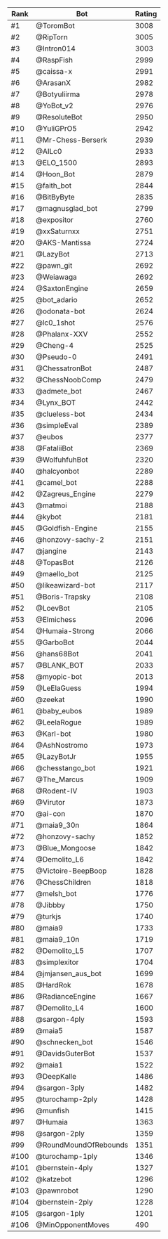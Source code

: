 Rank|Bot|Rating
---|---|---
#1|@ToromBot|3008
#2|@RipTorn|3005
#3|@Intron014|3003
#4|@RaspFish|2999
#5|@caissa-x|2991
#6|@ArasanX|2982
#7|@Botyuliirma|2978
#8|@YoBot_v2|2976
#9|@ResoluteBot|2950
#10|@YuliGPrO5|2942
#11|@Mr-Chess-Berserk|2939
#12|@AILc0|2933
#13|@ELO_1500|2893
#14|@Hoon_Bot|2879
#15|@faith_bot|2844
#16|@BitByByte|2835
#17|@magnusglad_bot|2799
#18|@expositor|2760
#19|@xxSaturnxx|2751
#20|@AKS-Mantissa|2724
#21|@LazyBot|2713
#22|@pawn_git|2692
#23|@Weiawaga|2692
#24|@SaxtonEngine|2659
#25|@bot_adario|2652
#26|@odonata-bot|2624
#27|@lc0_1shot|2576
#28|@Phalanx-XXV|2552
#29|@Cheng-4|2525
#30|@Pseudo-0|2491
#31|@ChessatronBot|2487
#32|@ChessNoobComp|2479
#33|@admete_bot|2467
#34|@Lynx_BOT|2442
#35|@clueless-bot|2434
#36|@simpleEval|2389
#37|@eubos|2377
#38|@FataliiBot|2369
#39|@WolfuhfuhBot|2320
#40|@halcyonbot|2289
#41|@camel_bot|2288
#42|@Zagreus_Engine|2279
#43|@matmoi|2188
#44|@kybot|2181
#45|@Goldfish-Engine|2155
#46|@honzovy-sachy-2|2151
#47|@jangine|2143
#48|@TopasBot|2126
#49|@maello_bot|2125
#50|@likeawizard-bot|2117
#51|@Boris-Trapsky|2108
#52|@LoevBot|2105
#53|@Elmichess|2096
#54|@Humaia-Strong|2066
#55|@GarboBot|2044
#56|@hans68Bot|2041
#57|@BLANK_BOT|2033
#58|@myopic-bot|2013
#59|@LeElaGuess|1994
#60|@zeekat|1990
#61|@baby_eubos|1989
#62|@LeelaRogue|1989
#63|@Karl-bot|1980
#64|@AshNostromo|1973
#65|@LazyBotJr|1955
#66|@chesstango_bot|1921
#67|@The_Marcus|1909
#68|@Rodent-IV|1903
#69|@Virutor|1873
#70|@ai-con|1870
#71|@maia9_30n|1864
#72|@honzovy-sachy|1852
#73|@Blue_Mongoose|1842
#74|@Demolito_L6|1842
#75|@Victoire-BeepBoop|1828
#76|@ChessChildren|1818
#77|@melsh_bot|1776
#78|@Jibbby|1750
#79|@turkjs|1740
#80|@maia9|1733
#81|@maia9_10n|1719
#82|@Demolito_L5|1707
#83|@simplexitor|1704
#84|@jmjansen_aus_bot|1699
#85|@HardRok|1678
#86|@RadianceEngine|1667
#87|@Demolito_L4|1600
#88|@sargon-4ply|1593
#89|@maia5|1587
#90|@schnecken_bot|1546
#91|@DavidsGuterBot|1537
#92|@maia1|1522
#93|@DeepKalle|1486
#94|@sargon-3ply|1482
#95|@turochamp-2ply|1428
#96|@munfish|1415
#97|@Humaia|1363
#98|@sargon-2ply|1359
#99|@RoundMoundOfRebounds|1351
#100|@turochamp-1ply|1346
#101|@bernstein-4ply|1327
#102|@katzebot|1296
#103|@pawnrobot|1290
#104|@bernstein-2ply|1228
#105|@sargon-1ply|1201
#106|@MinOpponentMoves|490
